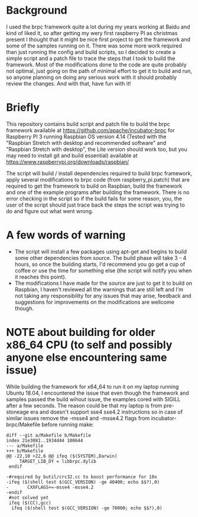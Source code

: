 # Background
I used the brpc framework quite a lot during my years working at Baidu and kind of liked it, so after getting my wery first raspberry PI as christmas present I thought that it might be nice first project to get the framework and some of the samples running on it.
There was some more work required than just running the config and build scripts, so I decided to create a simple script and a patch file to trace the steps that I took to build the framework. Most of the modifications done to the code are quite probably not optimal, just going on the path of minimal effort to get it to build and run, so anyone planning on doing any serious work with it should probably review the changes. And with that, have fun with it!

# Briefly
This repository contains build script and patch file to build the brpc framework available at https://github.com/apache/incubator-brpc for Raspberry PI 3 running Raspbian OS version 4.14 (Tested with the "Raspbian Stretch with desktop and recommended software" and "Raspbian Stretch with desktop", the Lite version should work too, but you may need to install git and build essential) available at https://www.raspberrypi.org/downloads/raspbian/

The script will build / install dependencies required to build brpc framework, apply several modifications to brpc code (from raspberry_pi.patch)  that are required to get the framework to build on Raspbian, build the framework and one of the example programs after building the framework. There is no error checking in the script so if the build fails for some reason, you, the user of the script should just trace back the steps the script was trying to do and figure out what went wrong.

# A few words of warning
- The script will install a few packages using apt-get and begins to build some other dependencies from source. The build phase will take 3 - 4 hours, so once the building starts, I'd recommend you go get a cup of coffee or use the time for something else (the script will notify you when it reaches this point).
- The modifications I have made for the source are just to get it to build on Raspbian, I haven't reviewed all the warnings that are still left and I'm not taking any responsibility for any issues that may arise, feedback and suggestions for improvements on the modifications are wellcome though.

# NOTE about building for older x86_64 CPU (to self and possibly anyone else encountering same issue)
While building the framework for x64_64 to run it on my laptop running Ubuntu 18.04, I encountered the issue that even though the framework and samples passed the build wihout issue, the examples cored with SIGILL after a few seconds. The reason could be that my laptop is from pre-stoneage era and doesn't support sse4 sse4.2 instructions so in case of similar issues remove the -msse4 and -msse4.2 flags from incubator-brpc/Makefile before running make:

```
diff --git a/Makefile b/Makefile
index 21e3081..1934d44 100644
--- a/Makefile
+++ b/Makefile
@@ -22,10 +22,6 @@ ifeq ($(SYSTEM),Darwin)
     TARGET_LIB_DY = libbrpc.dylib
 endif
 
-#required by butil/crc32.cc to boost performance for 10x
-ifeq ($(shell test $(GCC_VERSION) -ge 40400; echo $$?),0)
-       CXXFLAGS+=-msse4 -msse4.2
-endif
 #not solved yet
 ifeq ($(CC),gcc)
  ifeq ($(shell test $(GCC_VERSION) -ge 70000; echo $$?),0)
```
